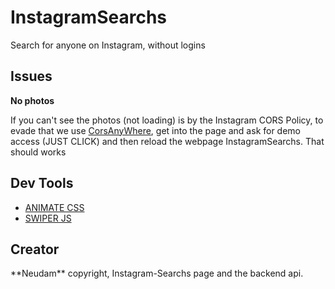 # InstagramSearchs

Search for anyone on Instagram, without logins

## Issues

**No photos**
<p>If you can't see the photos (not loading) is by the Instagram CORS Policy, to evade that we use <a href="https://cors-anywhere.herokuapp.com/corsdemo" target="_blank">CorsAnyWhere</a>, get into the page and ask for demo access (JUST CLICK) and then reload the webpage InstagramSearchs. That should works</p>

## Dev Tools
<ul>
  <li><a href="https://animate.style/" target="_blank">ANIMATE CSS</a></li>
  <li><a href="https://swiperjs.com/" target="_blank">SWIPER JS</a></li>
</ul>

## Creator

<p>**Neudam** copyright, Instagram-Searchs page and the backend api.</p>
